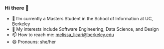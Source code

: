 ### Hi there 👋

<!--
**melissa-licari/melissa-licari** is a ✨ _special_ ✨ repository because its `README.md` (this file) appears on your GitHub profile.

Here are some ideas to get you started:

<img src="https://github.com/melissa-licari/melissa-licari/blob/main/Yellow%20and%20Brown%20Floral%20August%20Birthday%20Facebook%20Cover%20(1).png">
-->
- 🔭 I’m currently a Masters Student in the School of Information at UC, Berkeley
- 🌱 My interests include Software Engineering, Data Science, and Design
- 📫 How to reach me: melissa_licari@berkeley.edu
- 😄 Pronouns: she/her
